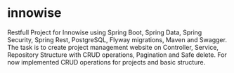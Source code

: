 # innowise
Restfull Project for Innowise using Spring Boot, Spring Data, Spring Security, Spring Rest, PostgreSQL, Flyway migrations, Maven and Swagger.
The task is to create project management website on Controller, Service, Repository Structure with CRUD operations, Pagination and Safe delete.
For now implemented CRUD operations for projects and basic structure.
